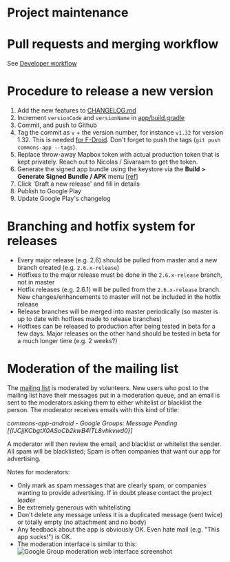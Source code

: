 # Project maintenance

# Pull requests and merging workflow

See [Developer workflow](Developer-workflow.md)

# Procedure to release a new version

1. Add the new features to [CHANGELOG.md](https://github.com/commons-app/apps-android-commons/blob/master/CHANGELOG.md)
1. Increment `versionCode` and `versionName` in [app/build.gradle](https://github.com/commons-app/apps-android-commons/blob/master/app/build.gradle)
1. Commit, and push to Github
1. Tag the commit as `v` + the version number, for instance `v1.32` for version 1.32. This is needed [for F-Droid](https://gitlab.com/fdroid/fdroiddata/blob/master/metadata/fr.free.nrw.commons.txt). Don't forget to push the tags (`git push commons-app --tags`).
1. Replace throw-away Mapbox token with actual production token that is kept privately. Reach out to Nicolas / Sivaraam to get the token.
1. Generate the signed app bundle using the keystore via the **Build > Generate Signed Bundle / APK** menu [[ref](https://developer.android.com/studio/publish/app-signing#sign-apk)]
1. Click 'Draft a new release' and fill in details
1. Publish to Google Play
1. Update Google Play's changelog

# Branching and hotfix system for releases

- Every major release (e.g. 2.6) should be pulled from master and a new branch created (e.g. `2.6.x-release`)
- Hotfixes to the major release must be done in the `2.6.x-release` branch, not in master
- Hotfix releases (e.g. 2.6.1) will be pulled from the `2.6.x-release` branch. New changes/enhancements to master will not be included in the hotfix release
- Release branches will be merged into master periodically (so master is up to date with hotfixes made to release branches)
- Hotfixes can be released to production after being tested in beta for a few days. Major releases on the other hand should be tested in beta for a much longer time (e.g. 2 weeks?)

# Moderation of the mailing list

The [mailing list](https://groups.google.com/d/forum/commons-app-android) is moderated by volunteers. New users who post to the mailing list have their messages put in a moderation queue, and an email is sent to the moderators asking them to either whitelist or blacklist the person. The moderator receives emails with this kind of title:

_commons-app-android - Google Groups: Message Pending [{IJCjjKCbgtX0ASoCb2kwB4ITL8vhkvwd0}]_

A moderator will then review the email, and blacklist or whitelist the sender. All spam will be blacklisted; Spam is often companies that want our app for advertising.

Notes for moderators:
- Only mark as spam messages that are clearly spam, or companies wanting to provide advertising. If in doubt please contact the project leader
- Be extremely generous with whitelisting
- Don't delete any message unless it is a duplicated message (sent twice) or totally empty (no attachment and no body)
- Any feedback about the app is obviously OK. Even hate mail (e.g. "This app sucks!") is OK.
- The moderation interface is similar to this:
![Google Group moderation web interface screenshot](https://i.imgur.com/jOvcCFl.png)
